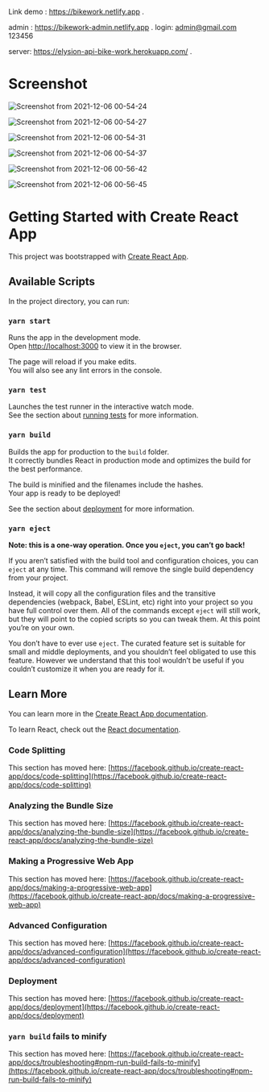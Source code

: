Link demo : https://bikework.netlify.app .



admin : https://bikework-admin.netlify.app .
login: admin@gmail.com 123456


server: https://elysion-api-bike-work.herokuapp.com/ .


# Screenshot



![Screenshot from 2021-12-06 00-54-24](https://user-images.githubusercontent.com/61737624/144758032-a1462b34-00b1-49ba-a602-0f1df39ac6ba.png)



![Screenshot from 2021-12-06 00-54-27](https://user-images.githubusercontent.com/61737624/144758034-7359fa85-263f-4617-945d-44cb5ff9f29e.png)



![Screenshot from 2021-12-06 00-54-31](https://user-images.githubusercontent.com/61737624/144758035-32a72af5-cfd1-4f48-9ddc-ad231e1c4cad.png)


![Screenshot from 2021-12-06 00-54-37](https://user-images.githubusercontent.com/61737624/144758036-688a73ea-53d3-4fa3-940e-acf88e1e182a.png)


![Screenshot from 2021-12-06 00-56-42](https://user-images.githubusercontent.com/61737624/144758037-c6b86ced-0afc-4d85-9960-4d10b725b5c1.png)


![Screenshot from 2021-12-06 00-56-45](https://user-images.githubusercontent.com/61737624/144758038-ad805504-6253-42dc-8e50-27a49ad9dce5.png)


# Getting Started with Create React App

This project was bootstrapped with [Create React App](https://github.com/facebook/create-react-app).

## Available Scripts

In the project directory, you can run:

### `yarn start`

Runs the app in the development mode.\
Open [http://localhost:3000](http://localhost:3000) to view it in the browser.

The page will reload if you make edits.\
You will also see any lint errors in the console.

### `yarn test`

Launches the test runner in the interactive watch mode.\
See the section about [running tests](https://facebook.github.io/create-react-app/docs/running-tests) for more information.

### `yarn build`

Builds the app for production to the `build` folder.\
It correctly bundles React in production mode and optimizes the build for the best performance.

The build is minified and the filenames include the hashes.\
Your app is ready to be deployed!

See the section about [deployment](https://facebook.github.io/create-react-app/docs/deployment) for more information.

### `yarn eject`

**Note: this is a one-way operation. Once you `eject`, you can’t go back!**

If you aren’t satisfied with the build tool and configuration choices, you can `eject` at any time. This command will remove the single build dependency from your project.

Instead, it will copy all the configuration files and the transitive dependencies (webpack, Babel, ESLint, etc) right into your project so you have full control over them. All of the commands except `eject` will still work, but they will point to the copied scripts so you can tweak them. At this point you’re on your own.

You don’t have to ever use `eject`. The curated feature set is suitable for small and middle deployments, and you shouldn’t feel obligated to use this feature. However we understand that this tool wouldn’t be useful if you couldn’t customize it when you are ready for it.

## Learn More

You can learn more in the [Create React App documentation](https://facebook.github.io/create-react-app/docs/getting-started).

To learn React, check out the [React documentation](https://reactjs.org/).

### Code Splitting

This section has moved here: [https://facebook.github.io/create-react-app/docs/code-splitting](https://facebook.github.io/create-react-app/docs/code-splitting)

### Analyzing the Bundle Size

This section has moved here: [https://facebook.github.io/create-react-app/docs/analyzing-the-bundle-size](https://facebook.github.io/create-react-app/docs/analyzing-the-bundle-size)

### Making a Progressive Web App

This section has moved here: [https://facebook.github.io/create-react-app/docs/making-a-progressive-web-app](https://facebook.github.io/create-react-app/docs/making-a-progressive-web-app)

### Advanced Configuration

This section has moved here: [https://facebook.github.io/create-react-app/docs/advanced-configuration](https://facebook.github.io/create-react-app/docs/advanced-configuration)

### Deployment

This section has moved here: [https://facebook.github.io/create-react-app/docs/deployment](https://facebook.github.io/create-react-app/docs/deployment)

### `yarn build` fails to minify

This section has moved here: [https://facebook.github.io/create-react-app/docs/troubleshooting#npm-run-build-fails-to-minify](https://facebook.github.io/create-react-app/docs/troubleshooting#npm-run-build-fails-to-minify)
